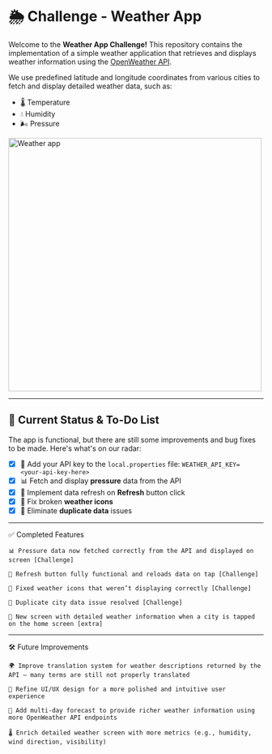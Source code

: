 # 🌦️ Challenge - Weather App

Welcome to the **Weather App Challenge!**
This repository contains the implementation of a simple weather application that retrieves and displays weather information using the [OpenWeather API](https://openweathermap.org/api).

We use predefined latitude and longitude coordinates from various cities to fetch and display detailed weather data, such as:

- 🌡️ Temperature
- 💧 Humidity
- 🌬️ Pressure 

<img src="weather_app.gif" alt="Weather app" height="500">

---

## 🚧 Current Status & To-Do List

The app is functional, but there are still some improvements and bug fixes to be made. Here's what's on our radar:

- [X] 🔑 Add your API key to the `local.properties` file:
`WEATHER_API_KEY= <your-api-key-here>`
- [X] 📊 Fetch and display **pressure** data from the API
- [X] 🔄 Implement data refresh on **Refresh** button click
- [X] 🎨 Fix broken **weather icons**
- [X] 🧹 Eliminate **duplicate data** issues

---
✅ Completed Features

    📊 Pressure data now fetched correctly from the API and displayed on screen [Challenge]

    🔄 Refresh button fully functional and reloads data on tap [Challenge]

    🎨 Fixed weather icons that weren’t displaying correctly [Challenge]

    🧹 Duplicate city data issue resolved [Challenge]

    📱 New screen with detailed weather information when a city is tapped on the home screen [extra]
---

🛠️ Future Improvements

    🌍 Improve translation system for weather descriptions returned by the API — many terms are still not properly translated 

    🎨 Refine UI/UX design for a more polished and intuitive user experience 

    📅 Add multi-day forecast to provide richer weather information using more OpenWeather API endpoints 

    🌡️ Enrich detailed weather screen with more metrics (e.g., humidity, wind direction, visibility) 



